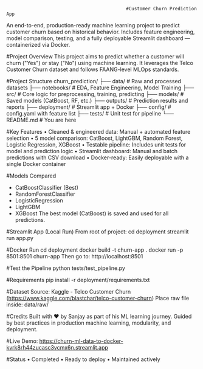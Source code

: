                                                 #Customer Churn Prediction App
An end-to-end, production-ready machine learning project to predict customer churn based on historical behavior. Includes feature engineering, model comparison, testing, and a fully deployable Streamlit dashboard — containerized via Docker.

#Project Overview
This project aims to predict whether a customer will churn ("Yes") or stay ("No") using machine learning. It leverages the Telco Customer Churn dataset and follows FAANG-level MLOps standards.

#Project Structure
churn_prediction/
├── data/                  # Raw and processed datasets
├── notebooks/             # EDA, Feature Engineering, Model Training
├── src/                   # Core logic for preprocessing, training, predicting
├── models/                # Saved models (CatBoost, RF, etc.)
├── outputs/               # Prediction results and reports
├── deployment/            # Streamlit app + Docker
├── config/                # config.yaml with feature list
├── tests/                 # Unit test for pipeline
└── README.md              # You are here

#Key Features
•	Cleaned & engineered data: Manual + automated feature selection
•	 5 model comparison: CatBoost, LightGBM, Random Forest, Logistic Regression, XGBoost
•	 Testable pipeline: Includes unit tests for model and prediction logic
•	 Streamlit dashboard: Manual and batch predictions with CSV download
•	 Docker-ready: Easily deployable with a single Docker container

#Models Compared
-  CatBoostClassifier (Best)
-  RandomForestClassifier
-  LogisticRegression
-  LightGBM
-  XGBoost
The best model (CatBoost) is saved and used for all predictions.

#Streamlit App (Local Run)
From root of project:
cd deployment
streamlit run app.py

#Docker Run
cd deployment
docker build -t churn-app .
docker run -p 8501:8501 churn-app
Then go to: http://localhost:8501

#Test the Pipeline
python tests/test_pipeline.py

#Requirements
pip install -r deployment/requirements.txt

#Dataset
Source: Kaggle - Telco Customer Churn (https://www.kaggle.com/blastchar/telco-customer-churn)
Place raw file inside: data/raw/

#Credits
Built with ❤️ by Sanjay as part of his ML learning journey.
Guided by best practices in production machine learning, modularity, and deployment.

#Live Demo: https://churn-ml-data-to-docker-kvrk8rh44zucasc3vcmx6n.streamlit.app

 #Status
•	Completed
•	Ready to deploy
•	Maintained actively


